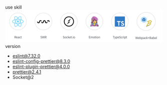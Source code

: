 use skill
![skill](./memo/skill.png)
version
+ eslint@7.32.0
+ eslint-config-prettier@8.3.0
+ eslint-plugin-prettier@4.0.0
+ prettier@2.4.1
+ Socket@2

